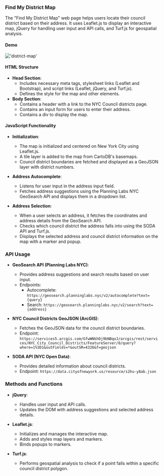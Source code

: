 ### Find My District Map

The "Find My District Map" web page helps users locate their council district based on their address. It uses Leaflet.js to display an interactive map, jQuery for handling user input and API calls, and Turf.js for geospatial analysis.

#### Demo
!['district-map'](find-my-district.gif)

#### HTML Structure
- **Head Section**: 
  - Includes necessary meta tags, stylesheet links (Leaflet and Bootstrap), and script links (Leaflet, jQuery, and Turf.js).
  - Defines the style for the map and other elements.
- **Body Section**:
  - Contains a header with a link to the NYC Council districts page.
  - Contains an input form for users to enter their address.
  - Contains a div to display the map.

#### JavaScript Functionality
- **Initialization**:
  - The map is initialized and centered on New York City using Leaflet.js.
  - A tile layer is added to the map from CartoDB's basemaps.
  - Council district boundaries are fetched and displayed as a GeoJSON layer with district numbers.

- **Address Autocomplete**:
  - Listens for user input in the address input field.
  - Fetches address suggestions using the Planning Labs NYC GeoSearch API and displays them in a dropdown list.

- **Address Selection**:
  - When a user selects an address, it fetches the coordinates and address details from the GeoSearch API.
  - Checks which council district the address falls into using the SODA API and Turf.js.
  - Displays the selected address and council district information on the map with a marker and popup.

### API Usage
- **GeoSearch API (Planning Labs NYC)**:
  - Provides address suggestions and search results based on user input.
  - Endpoints:
    - Autocomplete: `https://geosearch.planninglabs.nyc/v2/autocomplete?text={query}`
    - Search: `https://geosearch.planninglabs.nyc/v2/search?text={address}`

- **NYC Council Districts GeoJSON (ArcGIS)**:
  - Fetches the GeoJSON data for the council district boundaries.
  - Endpoint: `https://services5.arcgis.com/GfwWNkhOj9bNBqoJ/arcgis/rest/services/NYC_City_Council_Districts/FeatureServer/0/query?where=1%3D1&outFields=*&outSR=4326&f=geojson`

- **SODA API (NYC Open Data)**:
  - Provides detailed information about council districts.
  - Endpoint: `https://data.cityofnewyork.us/resource/s2hu-y8ab.json`

### Methods and Functions
- **jQuery**:
  - Handles user input and API calls.
  - Updates the DOM with address suggestions and selected address details.
  
- **Leaflet.js**:
  - Initializes and manages the interactive map.
  - Adds and styles map layers and markers.
  - Binds popups to markers.

- **Turf.js**:
  - Performs geospatial analysis to check if a point falls within a specific council district polygon.
